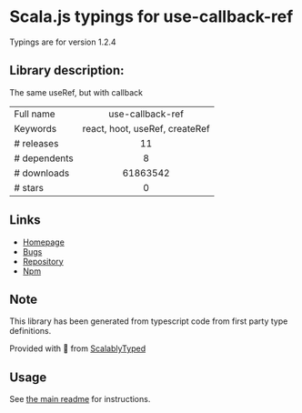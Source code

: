 
# Scala.js typings for use-callback-ref

Typings are for version 1.2.4

## Library description:
The same useRef, but with callback

|                    |                 |
| ------------------ | :-------------: |
| Full name          | use-callback-ref |
| Keywords           | react, hoot, useRef, createRef |
| # releases         | 11 |
| # dependents       | 8 |
| # downloads        | 61863542 |
| # stars            | 0 |

## Links
- [Homepage](https://github.com/theKashey/use-callback-ref#readme)
- [Bugs](https://github.com/theKashey/use-callback-ref/issues)
- [Repository](https://github.com/theKashey/use-callback-ref)
- [Npm](https://www.npmjs.com/package/use-callback-ref)
    


## Note
This library has been generated from typescript code from first party type definitions.

Provided with :purple_heart: from [ScalablyTyped](https://github.com/oyvindberg/ScalablyTyped)

## Usage
See [the main readme](../../readme.md) for instructions.


